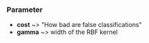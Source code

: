 ### Parameter

- **cost** ~> "How bad are false classifications"
- **gamma** ~> width of the RBF kernel